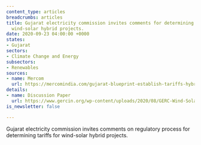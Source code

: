 ```yaml
---
content_type: articles
breadcrumbs: articles
title: Gujarat electricity commission invites comments for determining tariffs for
  wind-solar hybrid projects.
date: 2020-09-23 04:00:00 +0000
states:
- Gujarat
sectors:
- Climate Change and Energy
subsectors:
- Renewables
sources:
- name: Mercom
  url: https://mercomindia.com/gujarat-blueprint-establish-tariffs-hybrid-projects/
details:
- name: Discussion Paper
  url: https://www.gercin.org/wp-content/uploads/2020/08/GERC-Wind-Solar-Hybrid-Discussion-Paper_28082020.pdf
is_newsletter: false

---
```

Gujarat electricity commission invites comments on regulatory process for determining tariffs for wind-solar hybrid projects.
